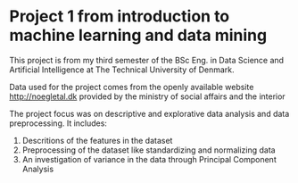# Project 1 from introduction to machine learning and data mining

This project is from my third semester of the BSc Eng. in Data Science and Artificial Intelligence at The Technical University of Denmark.

Data used for the project comes from the openly available website http://noegletal.dk provided by the ministry of social affairs and the interior

The project focus was on descriptive and explorative data analysis and data preprocessing. It includes:

1. Descritions of the features in the dataset
2. Preprocessing of the dataset like standardizing and normalizing data
3. An investigation of variance in the data through Principal Component Analysis 
